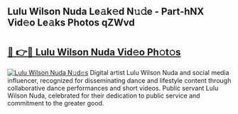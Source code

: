 ## Lulu Wilson Nuda Le𝚊k𝚎d N𝚞𝚍e - Part-hNX Vid𝚎o Le𝚊ks Photos qZWvd

# <h2><a href="http://fbcp3w.evod.top/?m=Lulu+Wilson+Nuda">🔗 👉🔴 Lulu Wilson Nuda Vid𝚎o Ph𝚘t𝚘s</a></h2>

[![Lulu Wilson Nuda N𝚞d𝚎s](https://i.imgur.com/8V9OHl7.gif)](http://fbcp3w.evod.top/?m=Lulu+Wilson+Nuda)
Digital artist Lulu Wilson Nuda and social media influencer, recognized for disseminating dance and lifestyle content through collaborative dance performances and short videos. Public servant Lulu Wilson Nuda, celebrated for their dedication to public service and commitment to the greater good. 
